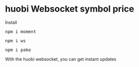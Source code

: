# huobi Websocket symbol price
İnstall
<pre>npm i moment</pre>
<pre>npm i ws</pre>
<pre>npm i pako</pre>
With the huobi websocket, you can get instant updates
